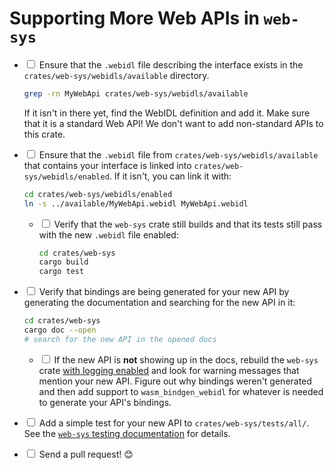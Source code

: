 # Supporting More Web APIs in `web-sys`

* <input type="checkbox"/> Ensure that the `.webidl` file describing the
  interface exists in the `crates/web-sys/webidls/available` directory.

  ```sh
  grep -rn MyWebApi crates/web-sys/webidls/available
  ```

  If it isn't in there yet, find the WebIDL definition and add it. Make sure
  that it is a standard Web API! We don't want to add non-standard APIs to this
  crate.

* <input type="checkbox"/> Ensure that the `.webidl` file from
  `crates/web-sys/webidls/available` that contains your interface is linked into
  `crates/web-sys/webidls/enabled`. If it isn't, you can link it with:

  ```sh
  cd crates/web-sys/webidls/enabled
  ln -s ../available/MyWebApi.webidl MyWebApi.webidl
  ```

  * <input type="checkbox"/> Verify that the `web-sys` crate still builds and
    that its tests still pass with the new `.webidl` file enabled:

    ```sh
    cd crates/web-sys
    cargo build
    cargo test
    ```

* <input type="checkbox"/> Verify that bindings are being generated for your new
  API by generating the documentation and searching for the new API in it:

  ```sh
  cd crates/web-sys
  cargo doc --open
  # search for the new API in the opened docs
  ```

  * <input type="checkbox"/> If the new API is **not** showing up in the docs,
    rebuild the `web-sys` crate [with logging enabled](/web-sys/logging.html)
    and look for warning messages that mention your new API. Figure out why
    bindings weren't generated and then add support to `wasm_bindgen_webidl` for
    whatever is needed to generate your API's bindings.

* <input type="checkbox"/> Add a simple test for your new API to
  `crates/web-sys/tests/all/`. See the [`web-sys` testing
  documentation](/web-sys/testing.html) for details.

* <input type="checkbox"/> Send a pull request! 😊
